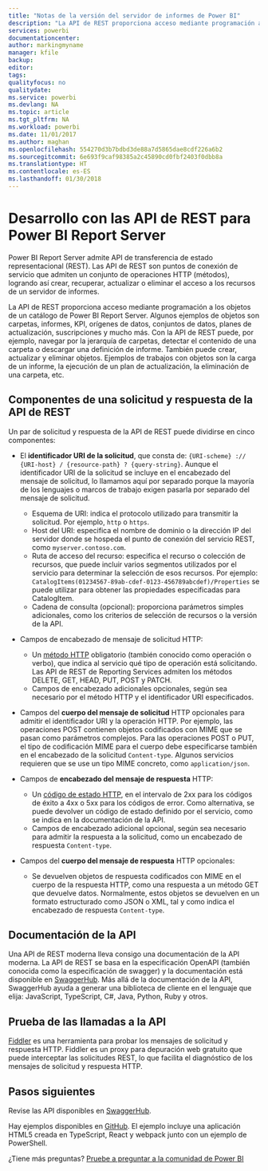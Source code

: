 ```yaml
---
title: "Notas de la versión del servidor de informes de Power BI"
description: "La API de REST proporciona acceso mediante programación a los objetos de un catálogo de Power BI Report Server."
services: powerbi
documentationcenter: 
author: markingmyname
manager: kfile
backup: 
editor: 
tags: 
qualityfocus: no
qualitydate: 
ms.service: powerbi
ms.devlang: NA
ms.topic: article
ms.tgt_pltfrm: NA
ms.workload: powerbi
ms.date: 11/01/2017
ms.author: maghan
ms.openlocfilehash: 554270d3b7bdbd3de88a7d5865dae8cdf226a6b2
ms.sourcegitcommit: 6e693f9caf98385a2c45890cd0fbf2403f0dbb8a
ms.translationtype: HT
ms.contentlocale: es-ES
ms.lasthandoff: 01/30/2018
---
```

# <a name="develop-with-the-rest-apis-for-power-bi-report-server"></a>Desarrollo con las API de REST para Power BI Report Server
Power BI Report Server admite API de transferencia de estado representacional (REST). Las API de REST son puntos de conexión de servicio que admiten un conjunto de operaciones HTTP (métodos), logrando así crear, recuperar, actualizar o eliminar el acceso a los recursos de un servidor de informes.

La API de REST proporciona acceso mediante programación a los objetos de un catálogo de Power BI Report Server. Algunos ejemplos de objetos son carpetas, informes, KPI, orígenes de datos, conjuntos de datos, planes de actualización, suscripciones y mucho más. Con la API de REST puede, por ejemplo, navegar por la jerarquía de carpetas, detectar el contenido de una carpeta o descargar una definición de informe. También puede crear, actualizar y eliminar objetos. Ejemplos de trabajos con objetos son la carga de un informe, la ejecución de un plan de actualización, la eliminación de una carpeta, etc.

## <a name="components-of-a-rest-api-requestresponse"></a>Componentes de una solicitud y respuesta de la API de REST
Un par de solicitud y respuesta de la API de REST puede dividirse en cinco componentes:

* El **identificador URI de la solicitud**, que consta de: `{URI-scheme} :// {URI-host} / {resource-path} ? {query-string}`. Aunque el identificador URI de la solicitud se incluye en el encabezado del mensaje de solicitud, lo llamamos aquí por separado porque la mayoría de los lenguajes o marcos de trabajo exigen pasarla por separado del mensaje de solicitud.
  
  * Esquema de URI: indica el protocolo utilizado para transmitir la solicitud. Por ejemplo, `http` o `https`.
  * Host del URI: especifica el nombre de dominio o la dirección IP del servidor donde se hospeda el punto de conexión del servicio REST, como `myserver.contoso.com`.
  * Ruta de acceso del recurso: especifica el recurso o colección de recursos, que puede incluir varios segmentos utilizados por el servicio para determinar la selección de esos recursos. Por ejemplo: `CatalogItems(01234567-89ab-cdef-0123-456789abcdef)/Properties` se puede utilizar para obtener las propiedades especificadas para CatalogItem.
  * Cadena de consulta (opcional): proporciona parámetros simples adicionales, como los criterios de selección de recursos o la versión de la API.
* Campos de encabezado de mensaje de solicitud HTTP:
  
  * Un [método HTTP](https://www.w3.org/Protocols/rfc2616/rfc2616-sec9.html) obligatorio (también conocido como operación o verbo), que indica al servicio qué tipo de operación está solicitando. Las API de REST de Reporting Services admiten los métodos DELETE, GET, HEAD, PUT, POST y PATCH.
  * Campos de encabezado adicionales opcionales, según sea necesario por el método HTTP y el identificador URI especificados.
* Campos del **cuerpo del mensaje de solicitud** HTTP opcionales para admitir el identificador URI y la operación HTTP. Por ejemplo, las operaciones POST contienen objetos codificados con MIME que se pasan como parámetros complejos. Para las operaciones POST o PUT, el tipo de codificación MIME para el cuerpo debe especificarse también en el encabezado de la solicitud `Content-type`. Algunos servicios requieren que se use un tipo MIME concreto, como `application/json`.
* Campos de **encabezado del mensaje de respuesta** HTTP:
  
  * Un [código de estado HTTP](http://www.w3.org/Protocols/HTTP/HTRESP.html), en el intervalo de 2xx para los códigos de éxito a 4xx o 5xx para los códigos de error. Como alternativa, se puede devolver un código de estado definido por el servicio, como se indica en la documentación de la API.
  * Campos de encabezado adicional opcional, según sea necesario para admitir la respuesta a la solicitud, como un encabezado de respuesta `Content-type`.
* Campos del **cuerpo del mensaje de respuesta** HTTP opcionales:
  
  * Se devuelven objetos de respuesta codificados con MIME en el cuerpo de la respuesta HTTP, como una respuesta a un método GET que devuelve datos. Normalmente, estos objetos se devuelven en un formato estructurado como JSON o XML, tal y como indica el encabezado de respuesta `Content-type`.

## <a name="api-documentation"></a>Documentación de la API
Una API de REST moderna lleva consigo una documentación de la API moderna. La API de REST se basa en la especificación OpenAPI (también conocida como la especificación de swagger) y la documentación está disponible en [SwaggerHub](https://app.swaggerhub.com/apis/microsoft-rs/PBIRS/2.0). Más allá de la documentación de la API, SwaggerHub ayuda a generar una biblioteca de cliente en el lenguaje que elija: JavaScript, TypeScript, C#, Java, Python, Ruby y otros.

## <a name="testing-api-calls"></a>Prueba de las llamadas a la API
[Fiddler](http://www.telerik.com/fiddler) es una herramienta para probar los mensajes de solicitud y respuesta HTTP. Fiddler es un proxy para depuración web gratuito que puede interceptar las solicitudes REST, lo que facilita el diagnóstico de los mensajes de solicitud y respuesta HTTP.

## <a name="next-steps"></a>Pasos siguientes
Revise las API disponibles en [SwaggerHub](https://app.swaggerhub.com/apis/microsoft-rs/PBIRS/2.0).

Hay ejemplos disponibles en [GitHub](https://github.com/Microsoft/Reporting-Services). El ejemplo incluye una aplicación HTML5 creada en TypeScript, React y webpack junto con un ejemplo de PowerShell.

¿Tiene más preguntas? [Pruebe a preguntar a la comunidad de Power BI](https://community.powerbi.com/)

